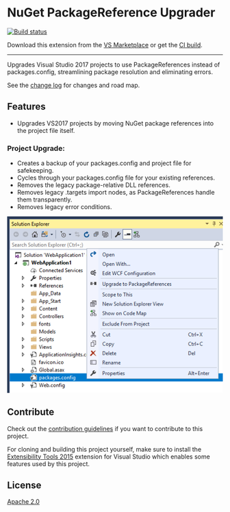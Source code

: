 # NuGet PackageReference Upgrader

<!-- Replace this badge with your own-->
[![Build status](https://ci.appveyor.com/api/projects/status/hqw4epqailyy7arg?svg=true)](https://ci.appveyor.com/project/robertmclaws/packagereferenceupgrader)

<!-- Update the VS Gallery link after you upload the VSIX-->
Download this extension from the [VS Marketplace](https://marketplace.visualstudio.com/items?itemName=CloudNimble.NuGetPackageReferenceUpgrader)
or get the [CI build](http://vsixgallery.com/extension/bae2a4ae-be17-4f34-be32-f7f103918589/).

---------------------------------------

Upgrades Visual Studio 2017 projects to use PackageReferences instead of packages.config, streamlining package resolution and eliminating errors.

See the [change log](CHANGELOG.md) for changes and road map.

## Features

- Upgrades VS2017 projects by moving NuGet package references into the project file itself.

### Project Upgrade:
- Creates a backup of your packages.config and project file for safekeeping.
- Cycles through your packages.config file for your existing references.
- Removes the legacy package-relative DLL references.
- Removes legacy .targets import nodes, as PackageReferences handle them transparently.
- Removes legacy error conditions.

![Context Menu](art/context-menu.png)

## Contribute
Check out the [contribution guidelines](CONTRIBUTING.md)
if you want to contribute to this project.

For cloning and building this project yourself, make sure
to install the
[Extensibility Tools 2015](https://visualstudiogallery.msdn.microsoft.com/ab39a092-1343-46e2-b0f1-6a3f91155aa6)
extension for Visual Studio which enables some features
used by this project.

## License
[Apache 2.0](LICENSE)